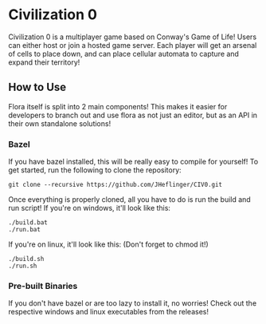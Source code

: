 # Civilization 0

Civilization 0 is a multiplayer game based on Conway's Game of Life! Users can either host or join
a hosted game server. Each player will get an arsenal of cells to place down, and can place cellular automata
to capture and expand their territory!

## How to Use
Flora itself is split into 2 main components! This makes it easier for developers to branch out and use flora as not just 
an editor, but as an API in their own standalone solutions! 

### Bazel
If you have bazel installed, this will be really easy to compile for yourself! To get started, run the following to clone the repository:
```
git clone --recursive https://github.com/JHeflinger/CIV0.git
```
Once everything is properly cloned, all you have to do is run the build and run script! If you're on windows, it'll look like this:
```
./build.bat
./run.bat
```
If you're on linux, it'll look like this: (Don't forget to chmod it!)
```
./build.sh
./run.sh
```

### Pre-built Binaries
If you don't have bazel or are too lazy to install it, no worries! Check out the respective windows and linux executables 
from the releases!
